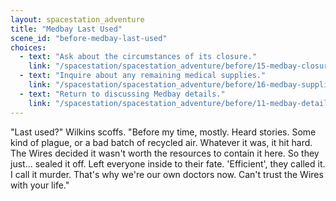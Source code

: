 ```yaml
---
layout: spacestation_adventure
title: "Medbay Last Used"
scene_id: "before-medbay-last-used"
choices:
  - text: "Ask about the circumstances of its closure."
    link: "/spacestation/spacestation_adventure/before/15-medbay-closure/"
  - text: "Inquire about any remaining medical supplies."
    link: "/spacestation/spacestation_adventure/before/16-medbay-supplies/"
  - text: "Return to discussing Medbay details."
    link: "/spacestation/spacestation_adventure/before/11-medbay-details/"
---
```


"Last used?" Wilkins scoffs. "Before my time, mostly. Heard stories. Some kind of plague, or a bad batch of recycled air. Whatever it was, it hit hard. The Wires decided it wasn't worth the resources to contain it here. So they just... sealed it off. Left everyone inside to their fate. 'Efficient', they called it. I call it murder. That's why we're our own doctors now. Can't trust the Wires with your life."
